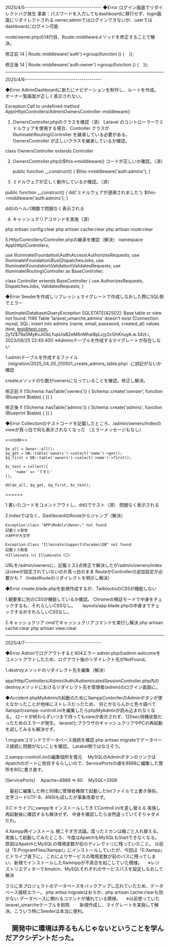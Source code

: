 2025/4/5--------------------------------------
◆Error
ログイン画面でリダイレクトバグ発生
事象：パスワードを入力してもdashboardに移行せず、login画面にリダイレクトされる
owner,adminではログインできないが、userではdashboardにログイン可能

route/owner.phpの14行目、Route::middlwareメソッドを修正することで解決。

修正前
14 | Route::middleware('auth')->group(function () {　});

修正後
14 | Route::middleware('auth:owner')->group(function () {　});

----------------------------------------------



2025/4/6--------------------------------------

◆Error
AdminDashboardに新たにナビゲーションを制作し、ルートを作成。
オーナ一覧画面が正しく表示されない。

Exception:Call to undefined method App\Http\Controllers\Admin\OwnersController::middleware()



1. OwnersController.phpのクラスを確認（済）
  Laravel のコントローラーでミドルウェアを使用する場合、Controller クラスが
  Illuminate\Routing\Controller を継承している必要がある。
  OwnersController が正しいクラスを継承しているか確認。

  class OwnersController extends Controller


2. OwnersController.phpの$this->middleware() コードが正しいか確認。（済）

    public function __construct()
    {
      $this->middleware('auth:admins');
    }


3. ミドルウェアが正しく動作しているか確認。（済）

  public function __construct()
  {
    dd('ミドルウェアが適用されました');
    $this->middleware('auth:admins');
  }

  dd()のヘルパ関数で問題なく表示される


4. キャッシュクリアコマンドを実施（済）

  php artisan config:clear
  php artisan cache:clear
  php artisan route:clear


5.Http/Controllers/Controller.phpの継承を確認（解決）
  namespace App\Http\Controllers;
  
  use Illuminate\Foundation\Auth\Access\AuthorizesRequests;
  use Illuminate\Foundation\Bus\DispatchesJobs;
  use Illuminate\Foundation\Validation\ValidatesRequests;
  use Illuminate\Routing\Controller as BaseController;
  
  class Controller extends BaseController
  {
   use AuthorizesRequests, DispatchesJobs, ValidatesRequests;
  }
 

◆Error
Seederを作成しリフレッシュマイグレートで作成しなおした際にSQL側でエラー

Illuminate\Database\QueryException
SQLSTATE[42S02]: Base table or view not found: 1146 Table 'laravel_umarche.admins' doesn't exist (Connection: mysql, SQL: insert into admins (name, email, password, created_at) values (test, test@test.com, $2y$12$79aSMyKvJiObLfupUisB2eM6nMhal8pLcjy2cGhKnuyA.w.34zt.i, 2023/08/25 22:45:40))
※Adminsテーブルを作成するマイグレートが存在しない

1.adminテーブルを作成するファイル（migration/2025_04_05_010501_create_admins_table.php）に誤記がないか確認

createメソッドの引数がownersになっていることを確認。修正し解決。

修正前
        if (!Schema::hasTable('owners')) {
            Schema::create('ownser', function (Blueprint $table) {
            })
        }

修正後
        if (!Schema::hasTable('admins')) {
            Schema::create('admins', function (Blueprint $table) {
            })
        }


◆Error
Collectionのテストコードを記載したところ、/admin/owners/Indexのviewが真っ白で何も表示されなくなった
（エラーメッセージもなし）

  ==code==

    $e_all = Owner::all();
    $q_get = DB::table('owners')->select('name')->get();
    $q_first = DB::table('owners')->select('name')->first();

    $c_test = collect([
        'name' => 'てすと'
    ]);

    dd($e_all, $q_get, $q_first, $c_test);

  ======

  1.書いたコードをコメントアウトし、dd()でテスト（済）
    問題なく表示される

  2.Indexではなく、DashboardのRouteからジャンプ（解決）
    
    Exception:class "APP\Models\Owner;" not found
    記載ミス発覚
    ※APPが大文字

    Exception:Class "Illminate\Support\Facades\DB" not found
    記載ミス発覚
    ※Illminate（×）Illuminate（〇）

URLを/admin/ownersに、記載ミス2点修正で解決したが/admin/owners/indexはviewが設定されていないのか真っ白のまま
RouteかControllerの追加設定が必要かも？（IndexRouteのリダイレクトを明示し解決）

◆Error
create.blade.phpを新規作成するが、TailblocksのCSSが機能しない

  1.親要素に別のCSSが機能しているか確認。
    Chromeの検証モードで中身をチェックするも、それらしいCSSなし。
　  layouts/app.blade.phpの中身までチェックするがそれらしいCSSなし。

  2.キャッシュクリア
    cmdでキャッシュクリアコマンドを実行し解決
      php artisan cache:clear
      php artisan view:clear

----------------------------------------------

2025/4/7--------------------------------------

◆Error
Adminでログアウトすると404エラー
admin.phpのadmin.welcomeをコメントアウトしたため、ログアウト後のリダイレクト先がNotFound。

1.destroyメソッドのリダイレクト先を編集（解決）

  app/Http/Controllers/Admin/Auth/AuthenticatedSessionController.php内のdestroyメソッドにおけるリダイレクト先を管理者(admin)のログイン画面に。


◆Accident
phpMyAdminの起動のためにXamppContorllerのAdminボタンが使えなかったことが地味にストレスだったため、
何とかならんかと色々調べてXamppのxampp-controll.iniを編集したらphpMyAdminが読み込まれなくなる。
ロードが終わらずいつまで待ってもviewが表示されず、120sec待機状態だったためのエラーが発生。
laravelとブラウザのキャッシュクリアやPCの再起動を試してみるも解決せず。

1.migrateコマンドでデータベース接続を確認
  php artisan migrateでデータベース接続に問題がないことを確認。
  Larabel側ではなさそう。

2.xampp-controll.iniの編集個所を復元
　MySQLのAdminボタンのリンクはApatchのポートに依存するらしいので、ServicePortsの値を8888に編集した箇所を80に書き直す。

  [ServicePorts]
　Apache=8888 => 80
　MySQL=3306

　最初に編集した時と同様に管理者権限で起動したtxtファイルで上書き保存。
  文字コードUTF-8、ANSIも試したが事象改善せず。

3.C:ドライブにxamppをインストールしてきてControll.iniを差し替える
  実施し再起動後に確認するも解決せず。
  中身を確認したら全然違っていてそりゃダメだわ。

4.Xampp再インストール
  根こそぎ方法論。腐ったミカンは箱ごと入れ替える。
  実施して起動してみたところ、今度はApatchもMySQLもStartできなくなる。
  原因はApatchとMySQLの環境変数が前のディレクトリに残っていたこと。
  以前は「E:ProgramFiles/Xampp/」にインストールしていたが、今回は「E:Xampp」とドライブ直下に。
  これによりサービスの環境変数が前のパスに残ってしまい、新規でインストールしたXammppが不具合を起こしていた模様。
  　※レジストリエディターでAmatch、MySQLそれぞれのサービスパスを設定しなおして解決

  さらに本プロジェクトのデータベースをバックアップし忘れていたため、データベース接続エラー。
  php artisa migrateはおろか、php artisan cache:clearも効かない
  データベースに関わるコマンドが壊れている模様。
  　※以前使っていたlaravel_umarcheテーブルを削除
  　　新規作成し、マイグレートを実施して解決。こういう時にSeederは本当に便利。

　開発中に環境は弄るもんじゃないということを学んだアクシデントだった。
----------------------------------------------
